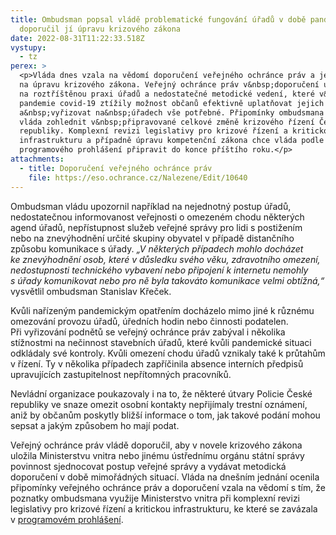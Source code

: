 ```yaml
---
title: Ombudsman popsal vládě problematické fungování úřadů v době pandemie a
  doporučil jí úpravu krizového zákona
date: 2022-08-31T11:22:33.518Z
vystupy:
  - tz
perex: >
  <p>Vláda dnes vzala na vědomí doporučení veřejného ochránce práv a jeho návrh
  na úpravu krizového zákona. Veřejný ochránce práv v&nbsp;doporučení upozornil
  na roztříštěnou praxi úřadů a nedostatečné metodické vedení, které v&nbsp;době
  pandemie covid-19 ztížily možnost občanů efektivně uplatňovat jejich práva
  a&nbsp;vyřizovat na&nbsp;úřadech vše potřebné. Připomínky ombudsmana slíbila
  vláda zohlednit v&nbsp;připravované celkové změně krizového řízení České
  republiky. Komplexní revizi legislativy pro krizové řízení a kritickou
  infrastrukturu a případně úpravu kompetenční zákona chce vláda podle
  programového prohlášení připravit do konce příštího roku.</p>
attachments:
  - title: Doporučení veřejného ochránce práv
    file: https://eso.ochrance.cz/Nalezene/Edit/10640
---
```

<p>Ombudsman vládu upozornil například na nejednotný postup úřadů, nedostatečnou informovanost veřejnosti o&nbsp;omezeném chodu některých agend úřadů, nepřístupnost služeb veřejné správy pro&nbsp;lidi s&nbsp;postižením nebo na znevýhodnění určité skupiny obyvatel v&nbsp;případě distančního způsobu komunikace s&nbsp;úřady. <em>&bdquo;V některých případech mohlo docházet ke&nbsp;znevýhodnění osob, které v&nbsp;důsledku svého věku, zdravotního omezení, nedostupnosti technického vybavení nebo připojení k&nbsp;internetu nemohly s&nbsp;úřady komunikovat nebo pro&nbsp;ně byla takováto komunikace velmi obtížná,&ldquo;</em> vysvětlil ombudsman Stanislav Křeček.</p>

<p>Kvůli nařízeným pandemickým opatřením docházelo mimo jiné k&nbsp;různému omezování provozu úřadů, úředních hodin nebo činnosti podatelen. Při&nbsp;vyřizování podnětů se veřejný ochránce práv zabýval i několika stížnostmi na&nbsp;nečinnost stavebních úřadů, které kvůli pandemické situaci odkládaly své kontroly. Kvůli omezení chodu úřadů vznikaly také k průtahům v řízení. Ty v několika případech zapříčinila absence interních předpisů upravujících zastupitelnost nepřítomných pracovníků.</p>

<p>Nevládní organizace poukazovaly i&nbsp;na&nbsp;to, že některé útvary Policie České republiky ve snaze omezit osobní kontakty nepřijímaly trestní oznámení, aniž by občanům poskytly bližší informace o&nbsp;tom, jak takové podání mohou sepsat a&nbsp;jakým způsobem ho mají podat.</p>

<p>Veřejný ochránce práv vládě doporučil, aby v novele krizového zákona uložila Ministerstvu vnitra nebo jinému ústřednímu orgánu státní správy povinnost sjednocovat postup veřejné správy a&nbsp;vydávat metodická doporučení v&nbsp;době mimořádných situací. Vláda na dnešním jednání ocenila připomínky veřejného ochránce práv a doporučení vzala na vědomí s&nbsp;tím, že poznatky ombudsmana využije Ministerstvo vnitra při komplexní revizi legislativy pro krizové řízení a kritickou infrastrukturu, ke které se zavázala v&nbsp;<a href="https://www.vlada.cz/cz/programove-prohlaseni-vlady-193547/">programovém prohlášení</a>.<strong> </strong></p>
